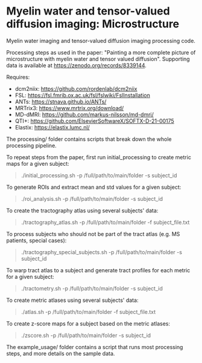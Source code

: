 # Myelin water and tensor-valued diffusion imaging: Microstructure
Myelin water imaging and tensor-valued diffusion imaging processing code. 

Processing steps as used in the paper: "Painting a more complete picture of microstructure with myelin water and tensor valued diffusion". Supporting data is available at https://zenodo.org/records/8339144. 

Requires: 
- dcm2niix: https://github.com/rordenlab/dcm2niix 
- FSL: https://fsl.fmrib.ox.ac.uk/fsl/fslwiki/FslInstallation 
- ANTs: https://stnava.github.io/ANTs/
- MRTrix3: https://www.mrtrix.org/download/ 
- MD-dMRI: https://github.com/markus-nilsson/md-dmri/ 
- QTI+: https://github.com/ElsevierSoftwareX/SOFTX-D-21-00175 
- Elastix: https://elastix.lumc.nl/ 

The processing/ folder contains scripts that break down the whole processing pipeline. 

To repeat steps from the paper, first run initial_processing to create metric maps for a given subject:
> ./initial_processing.sh -p /full/path/to/main/folder -s subject_id

To generate ROIs and extract mean and std values for a given subject:
> ./roi_analysis.sh -p /full/path/to/main/folder -s subject_id 

To create the tractography atlas using several subjects' data:
> ./tractography_atlas.sh -p /full/path/to/main/folder -f subject_file.txt

To process subjects who should not be part of the tract atlas (e.g. MS patients, special cases):
> ./tractography_special_subjects.sh -p /full/path/to/main/folder -s subject_id

To warp tract atlas to a subject and generate tract profiles for each metric for a given subject:
> ./tractometry.sh -p /full/path/to/main/folder -s subject_id

To create metric atlases using several subjects' data:
> ./atlas.sh -p /full/path/to/main/folder -f subject_file.txt

To create z-score maps for a subject based on the metric atlases:
> ./zscore.sh -p /full/path/to/main/folder -s subject_id

The example_usage/ folder contains a script that runs most processing steps, and more details on the sample data.
